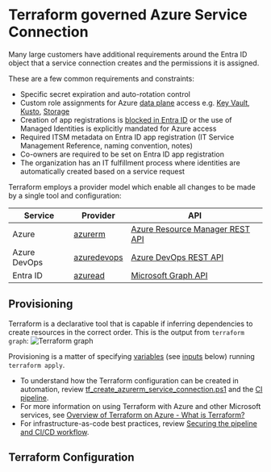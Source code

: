 # Terraform governed Azure Service Connection

Many large customers have additional requirements around the Entra ID object that a service connection creates and the permissions it is assigned.

These are a few common requirements and constraints:

- Specific secret expiration and auto-rotation control
- Custom role assignments for Azure [data plane](https://learn.microsoft.com/azure/key-vault/general/rbac-guide?tabs=azure-cli#azure-built-in-roles-for-key-vault-data-plane-operations) access e.g. [Key Vault](https://learn.microsoft.com/azure/key-vault/general/rbac-guide?tabs=azure-cli#azure-built-in-roles-for-key-vault-data-plane-operations), [Kusto](https://learn.microsoft.com/azure/data-explorer/kusto/access-control/role-based-access-control), [Storage](https://learn.microsoft.com/azure/storage/blobs/assign-azure-role-data-access?tabs=portal)
- Creation of app registrations is [blocked in Entra ID](https://learn.microsoft.com/entra/identity/role-based-access-control/delegate-app-roles#restrict-who-can-create-applications) or the use of Managed Identities is explicitly mandated for Azure access
- Required ITSM metadata on Entra ID app registration (IT Service Management Reference, naming convention, notes)
- Co-owners are required to be set on Entra ID app registration
- The organization has an IT fulfillment process where identities are automatically created based on a service request

Terraform employs a provider model which enable all changes to be made by a single tool and configuration:

| Service      | Provider | API |
|--------------|----------|-----|
| Azure        | [azurerm](https://registry.terraform.io/providers/hashicorp/azurerm/latest/docs)     | [Azure Resource Manager REST API](https://learn.microsoft.com/rest/api/resources/) |
| Azure DevOps | [azuredevops](https://registry.terraform.io/providers/microsoft/azuredevops/latest/docs) | [Azure DevOps REST API](https://learn.microsoft.com/rest/api/azure/devops/serviceendpoint/endpoints) |
| Entra ID     | [azuread](https://registry.terraform.io/providers/hashicorp/azuread/latest/docs)     | [Microsoft Graph API](https://learn.microsoft.com/graph/use-the-api) |


## Provisioning

Terraform is a declarative tool that is capable if inferring dependencies to create resources in the correct order. This is the output from `terraform graph`:
![Terraform graph](graph.png)

Provisioning is a matter of specifying [variables](https://developer.hashicorp.com/terraform/language/values/variables) (see [inputs](#input_azdo_organization_url) below) running `terraform apply`. 

- To understand how the Terraform configuration can be created in automation, review
[tf_create_azurerm_service_connection.ps1](../../../scripts/azure-devops/tf_create_azurerm_service_connection.ps1) and the
[CI pipeline](azure-pipelines.yml).  
- For more information on using Terraform with Azure and other Microsoft services, see [Overview of Terraform on Azure - What is Terraform?](https://learn.microsoft.com/azure/developer/terraform/overview)
- For infrastructure-as-code best practices, review [Securing the pipeline and CI/CD workflow](https://learn.microsoft.com/azure/cloud-adoption-framework/secure/best-practices/secure-devops).


## Terraform Configuration